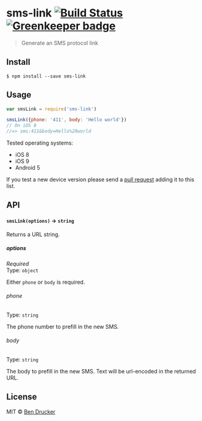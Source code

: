 # sms-link [![Build Status](https://travis-ci.org/bendrucker/sms-link.svg?branch=master)](https://travis-ci.org/bendrucker/sms-link) [![Greenkeeper badge](https://badges.greenkeeper.io/bendrucker/sms-link.svg)](https://greenkeeper.io/)

> Generate an SMS protocol link


## Install

```
$ npm install --save sms-link
```


## Usage

```js
var smsLink = require('sms-link')

smsLink({phone: '411', body: 'Hello world'})
// On iOS 8
//=> sms:411&body=Hello%20world
```

Tested operating systems:

* iOS 8
* iOS 9
* Android 5

If you test a new device version please send a [pull request](https://github.com/bendrucker/sms-link/pulls) adding it to this list.

## API

#### `smsLink(options)` -> `string`

Returns a URL string.

##### options

*Required*  
Type: `object`

Either `phone` or `body` is required.

###### phone

Type: `string`

The phone number to prefill in the new SMS.

###### body

Type: `string`

The body to prefill in the new SMS. Text will be url-encoded in the returned URL.


## License

MIT © [Ben Drucker](http://bendrucker.me)
